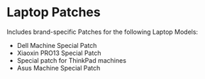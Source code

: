 # Laptop Patches
Includes brand-specific Patches for the following Laptop Models:

- Dell Machine Special Patch
- Xiaoxin PRO13 Special Patch
- Special patch for ThinkPad machines
- Asus Machine Special Patch
